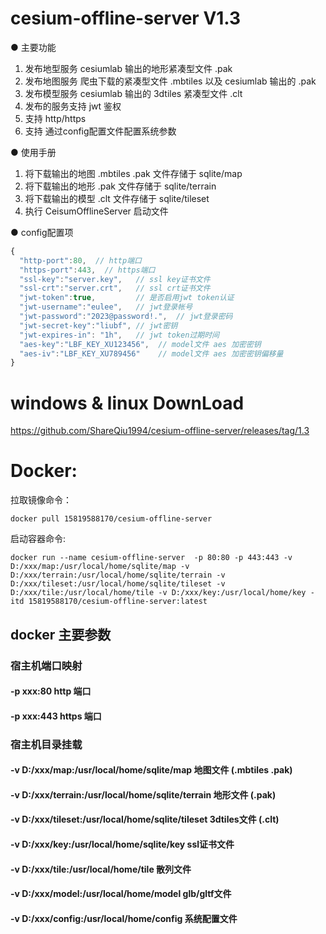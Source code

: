# cesium-offline-server V1.3

● 主要功能

1. 发布地型服务 cesiumlab 输出的地形紧凑型文件 .pak
2. 发布地图服务 爬虫下载的紧凑型文件 .mbtiles 以及 cesiumlab 输出的 .pak
3. 发布模型服务 cesiumlab 输出的 3dtiles 紧凑型文件 .clt
4. 发布的服务支持 jwt 鉴权 
5. 支持 http/https
6. 支持 通过config配置文件配置系统参数

● 使用手册

1. 将下载输出的地图 .mbtiles .pak 文件存储于 sqlite/map
2. 将下载输出的地形 .pak 文件存储于 sqlite/terrain
3. 将下载输出的模型 .clt 文件存储于 sqlite/tileset
4. 执行 CeisumOfflineServer 启动文件

● config配置项

``` javascript 
{
  "http-port":80,  // http端口
  "https-port":443,  // https端口
  "ssl-key":"server.key",   // ssl key证书文件
  "ssl-crt":"server.crt",   // ssl crt证书文件
  "jwt-token":true,         // 是否启用jwt token认证
  "jwt-username":"eulee",   // jwt登录帐号
  "jwt-password":"2023@password!.",  // jwt登录密码
  "jwt-secret-key":"liubf", // jwt密钥
  "jwt-expires-in": "1h",   // jwt token过期时间 
  "aes-key":"LBF_KEY_XU123456",  // model文件 aes 加密密钥
  "aes-iv":"LBF_KEY_XU789456"    // model文件 aes 加密密钥偏移量
}
```

# windows & linux DownLoad

https://github.com/ShareQiu1994/cesium-offline-server/releases/tag/1.3

# Docker:

拉取镜像命令：

```
docker pull 15819588170/cesium-offline-server
```

启动容器命令:

```
docker run --name cesium-offline-server  -p 80:80 -p 443:443 -v D:/xxx/map:/usr/local/home/sqlite/map -v D:/xxx/terrain:/usr/local/home/sqlite/terrain -v D:/xxx/tileset:/usr/local/home/sqlite/tileset -v D:/xxx/tile:/usr/local/home/tile -v D:/xxx/key:/usr/local/home/key -itd 15819588170/cesium-offline-server:latest
```

## docker 主要参数

### 宿主机端口映射

#### -p xxx:80 http 端口

#### -p xxx:443 https 端口

### 宿主机目录挂载

#### -v D:/xxx/map:/usr/local/home/sqlite/map 地图文件 (.mbtiles .pak)

#### -v D:/xxx/terrain:/usr/local/home/sqlite/terrain 地形文件 (.pak)

#### -v D:/xxx/tileset:/usr/local/home/sqlite/tileset 3dtiles文件 (.clt)

#### -v D:/xxx/key:/usr/local/home/sqlite/key ssl证书文件

#### -v D:/xxx/tile:/usr/local/home/tile 散列文件

#### -v D:/xxx/model:/usr/local/home/model glb/gltf文件

#### -v D:/xxx/config:/usr/local/home/config 系统配置文件
